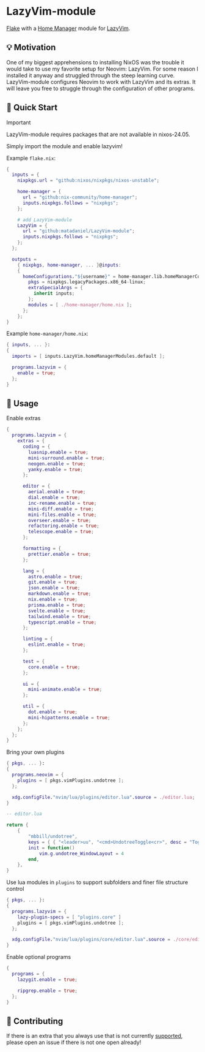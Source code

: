 # LazyVim-module

[Flake](https://wiki.nixos.org/wiki/Flakes) with a
[Home Manager](https://nix-community.github.io/home-manager/) module for [LazyVim](https://lazyvim.github.io/).

## 💡 Motivation

One of my biggest apprehensions to installing NixOS was
the trouble it would take to use my favorite setup for Neovim: LazyVim.
For some reason I installed it anyway and struggled through the steep learning curve.
LazyVim-module configures Neovim to work with LazyVim and its extras.
It will leave you free to struggle through the configuration of other programs.

## 🚀 Quick Start

> [!IMPORTANT]
> LazyVim-module requires packages that are not available in nixos-24.05.

Simply import the module and enable lazyvim!

Example `flake.nix`:

```nix
{
  inputs = {
    nixpkgs.url = "github:nixos/nixpkgs/nixos-unstable";

    home-manager = {
      url = "github:nix-community/home-manager";
      inputs.nixpkgs.follows = "nixpkgs";
    };

    # add LazyVim-module
    LazyVim = {
      url = "github:matadaniel/LazyVim-module";
      inputs.nixpkgs.follows = "nixpkgs";
    };
  };

  outputs =
    { nixpkgs, home-manager, ... }@inputs:
    {
      homeConfigurations."${username}" = home-manager.lib.homeManagerConfiguration {
        pkgs = nixpkgs.legacyPackages.x86_64-linux;
        extraSpecialArgs = {
          inherit inputs;
        };
        modules = [ ./home-manager/home.nix ];
      };
    };
}
```

Example `home-manager/home.nix`:

```nix
{ inputs, ... }:
{
  imports = [ inputs.LazyVim.homeManagerModules.default ];

  programs.lazyvim = {
    enable = true;
  };
}
```

## 📖 Usage

Enable extras

```nix
{
  programs.lazyvim = {
    extras = {
      coding = {
        luasnip.enable = true;
        mini-surround.enable = true;
        neogen.enable = true;
        yanky.enable = true;
      };

      editor = {
        aerial.enable = true;
        dial.enable = true;
        inc-rename.enable = true;
        mini-diff.enable = true;
        mini-files.enable = true;
        overseer.enable = true;
        refactoring.enable = true;
        telescope.enable = true;
      };

      formatting = {
        prettier.enable = true;
      };

      lang = {
        astro.enable = true;
        git.enable = true;
        json.enable = true;
        markdown.enable = true;
        nix.enable = true;
        prisma.enable = true;
        svelte.enable = true;
        tailwind.enable = true;
        typescript.enable = true;
      };

      linting = {
        eslint.enable = true;
      };

      test = {
        core.enable = true;
      };

      ui = {
        mini-animate.enable = true;
      };

      util = {
        dot.enable = true;
        mini-hipatterns.enable = true;
      };
    };
  };
}
```

Bring your own plugins

```nix
{ pkgs, ... }:
{
  programs.neovim = {
    plugins = [ pkgs.vimPlugins.undotree ];
  };

  xdg.configFile."nvim/lua/plugins/editor.lua".source = ./editor.lua;
}
```

```lua
-- editor.lua

return {
	{
		"mbbill/undotree",
		keys = { { "<leader>uu", "<cmd>UndotreeToggle<cr>", desc = "Toggle undotree" } },
		init = function()
			vim.g.undotree_WindowLayout = 4
		end,
	},
}
```

Use lua modules in `plugins` to support subfolders and finer file structure control

```nix
{ pkgs, ... }:
{
  programs.lazyvim = {
    lazy-plugin-specs = [ "plugins.core" ]
    plugins = [ pkgs.vimPlugins.undotree ];
  };

  xdg.configFile."nvim/lua/plugins/core/editor.lua".source = ./core/editor.lua;
}
```

Enable optional programs

```nix
{
  programs = {
    lazygit.enable = true;

    ripgrep.enable = true;
  };
}
```

## 🤝 Contributing

If there is an extra that you always use that is not currently [supported](lazyvim/extras),
please open an issue if there is not one open already!
